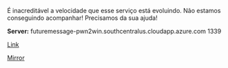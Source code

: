 
É inacreditável a velocidade que esse serviço está evoluindo. Não estamos conseguindo acompanhar! Precisamos da sua ajuda!

**Server:** futuremessage-pwn2win.southcentralus.cloudapp.azure.com 1339

[Link](https://cloud.ufscar.br:8080/v1/AUTH_c93b694078064b4f81afd2266a502511/static.pwn2win.party/future_message_pt3_88f1f8cdf833b89300bdb9f60fdbc510e73a7aa7f9644919d87aca754f58b51e.tar.gz)

[Mirror](https://static.pwn2win.party/future_message_pt3_88f1f8cdf833b89300bdb9f60fdbc510e73a7aa7f9644919d87aca754f58b51e.tar.gz)
